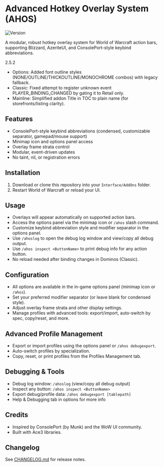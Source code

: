 # Advanced Hotkey Overlay System (AHOS)

![Version](https://img.shields.io/badge/version-2.5.3-cyan)

A modular, robust hotkey overlay system for World of Warcraft action bars, supporting Blizzard, AzeriteUI, and ConsolePort-style keybind abbreviations.

2.5.2

- Options: Added font outline styles (NONE/OUTLINE/THICKOUTLINE/MONOCHROME combos) with legacy fallback.
- Classic: Fixed attempt to register unknown event PLAYER_BINDING_CHANGED by gating it to Retail only.
- Mainline: Simplified addon Title in TOC to plain name (for storefronts/listing clarity).

## Features

- ConsolePort-style keybind abbreviations (condensed, customizable separator, gamepad/mouse support)
- Minimap icon and options panel access
- Overlay frame strata control
- Modular, event-driven updates
- No taint, nil, or registration errors

## Installation

1. Download or clone this repository into your `Interface/AddOns` folder.
2. Restart World of Warcraft or reload your UI.

## Usage

- Overlays will appear automatically on supported action bars.
- Access the options panel via the minimap icon or `/ahos` slash command.
- Customize keybind abbreviation style and modifier separator in the options panel.
- Use `/ahoslog` to open the debug log window and view/copy all debug output.
- Use `/ahos inspect <ButtonName>` to print debug info for any action button.
- No reload needed after binding changes in Dominos (Classic).

## Configuration

- All options are available in the in-game options panel (minimap icon or `/ahos`).
- Set your preferred modifier separator (or leave blank for condensed style).
- Adjust overlay frame strata and other display settings.
- Manage profiles with advanced tools: export/import, auto-switch by spec, copy/reset, and more.

## Advanced Profile Management

- Export or import profiles using the options panel or `/ahos debugexport`.
- Auto-switch profiles by specialization.
- Copy, reset, or print profiles from the Profiles Management tab.

## Debugging & Tools

- Debug log window: `/ahoslog` (view/copy all debug output)
- Inspect any button: `/ahos inspect <ButtonName>`
- Export debug/profile data: `/ahos debugexport [tablepath]`
- Help & Debugging tab in options for more info

## Credits

- Inspired by ConsolePort (by Munk) and the WoW UI community.
- Built with Ace3 libraries.

## Changelog

See [CHANGELOG.md](CHANGELOG.md) for release notes.
